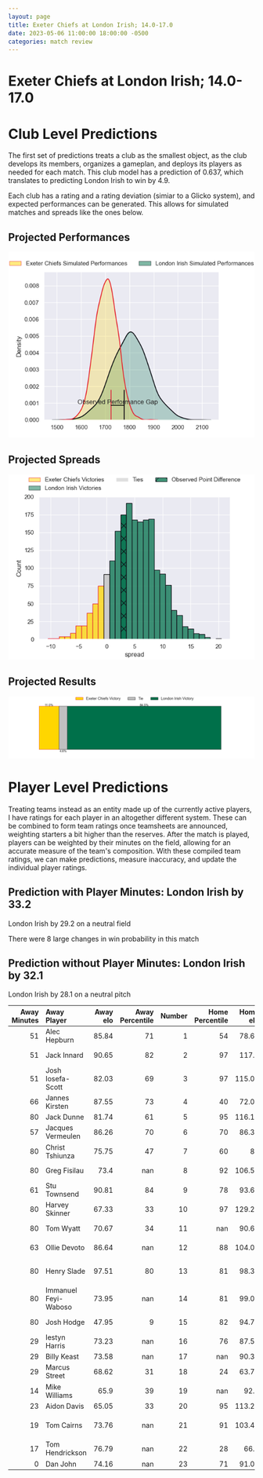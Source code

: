 ```yaml
---  
layout: page  
title: Exeter Chiefs at London Irish; 14.0-17.0  
date: 2023-05-06 11:00:00 18:00:00 -0500  
categories: match review  
---
```

# Exeter Chiefs at London Irish; 14.0-17.0

# Club Level Predictions


The first set of predictions treats a club as the smallest object, as the club develops its members, organizes a gameplan, and deploys its players as needed for each match. This club model has a prediction of 0.637, which translates to predicting London Irish to win by 4.9.

Each club has a rating and a rating deviation (simiar to a Glicko system), and expected performances can be generated. This allows for simulated matches and spreads like the ones below.
## Projected Performances


![Projected Performances](plots/performances_2023-05-06-LondonIrish-ExeterChiefs.png)
## Projected Spreads


![Projected Spreads](plots/spreads_2023-05-06-LondonIrish-ExeterChiefs.png)
## Projected Results


![Projected Results](plots/resultbar_2023-05-06-LondonIrish-ExeterChiefs.png)
# Player Level Predictions


Treating teams instead as an entity made up of the currently active players, I have ratings for each player in an altogether different system. These can be combined to form team ratings once teamsheets are announced, weighting starters a bit higher than the reserves. After the match is played, players can be weighted by their minutes on the field, allowing for an accurate measure of the team's composition. With these compiled team ratings, we can make predictions, measure inaccuracy, and update the individual player ratings.
## Prediction with Player Minutes: London Irish by 33.2


London Irish by 29.2 on a neutral field

There were 8 large changes in win probability in this match
## Prediction without Player Minutes: London Irish by 32.1


London Irish by 28.1 on a neutral pitch



|   Away Minutes | Away Player          |   Away elo |   Away Percentile |   Number |   Home Percentile |   Home elo | Home Player                |   Home Minutes |
|---------------:|:---------------------|-----------:|------------------:|---------:|------------------:|-----------:|:---------------------------|---------------:|
|             51 | Alec Hepburn         |      85.84 |                71 |        1 |                54 |      78.67 | Danilo Fischetti           |             72 |
|             51 | Jack Innard          |      90.65 |                82 |        2 |                97 |     117.3  | Agustin Creevy             |             41 |
|             51 | Josh Iosefa-Scott    |      82.03 |                69 |        3 |                97 |     115.03 | Oli Hoskins                |             54 |
|             66 | Jannes Kirsten       |      87.55 |                73 |        4 |                40 |      72.02 | Api Ratuniyarawa           |             54 |
|             80 | Jack Dunne           |      81.74 |                61 |        5 |                95 |     116.14 | Rob Simmons                |             80 |
|             57 | Jacques Vermeulen    |      86.26 |                70 |        6 |                70 |      86.33 | Matt Rogerson              |             54 |
|             80 | Christ Tshiunza      |      75.75 |                47 |        7 |                60 |      81    | Juan Martin Gonzalez       |             80 |
|             80 | Greg Fisilau         |      73.4  |               nan |        8 |                92 |     106.54 | So'otala Fa'aso'o          |             63 |
|             61 | Stu Townsend         |      90.81 |                84 |        9 |                78 |      93.62 | Ben White                  |             57 |
|             80 | Harvey Skinner       |      67.33 |                33 |       10 |                97 |     129.23 | Paddy Jackson              |             80 |
|             80 | Tom Wyatt            |      70.67 |                34 |       11 |               nan |      90.69 | Lucio Cinti Luna           |             80 |
|             63 | Ollie Devoto         |      86.64 |               nan |       12 |                88 |     104.07 | Rory Jennings              |             80 |
|             80 | Henry Slade          |      97.51 |                80 |       13 |                81 |      98.35 | Benhard Janse van Rensburg |             80 |
|             80 | Immanuel Feyi-Waboso |      73.95 |               nan |       14 |                81 |      99.03 | Ben Loader                 |             80 |
|             80 | Josh Hodge           |      47.95 |                 9 |       15 |                82 |      94.71 | Henry Arundell             |             66 |
|             29 | Iestyn Harris        |      73.23 |               nan |       16 |                76 |      87.52 | Mike Willemse              |             39 |
|             29 | Billy Keast          |      73.58 |               nan |       17 |               nan |      90.36 | Tarek Haffar               |              8 |
|             29 | Marcus Street        |      68.62 |                31 |       18 |                24 |      63.71 | Lovejoy Chawatama          |             26 |
|             14 | Mike Williams        |      65.9  |                39 |       19 |               nan |      92.1  | Josh Caulfield             |             26 |
|             23 | Aidon Davis          |      65.05 |                33 |       20 |                95 |     113.22 | Tom Pearson                |             26 |
|             19 | Tom Cairns           |      73.76 |               nan |       21 |                91 |     103.49 | Chandler Cunningham-South  |             17 |
|             17 | Tom Hendrickson      |      76.79 |               nan |       22 |                28 |      66.7  | Joe Powell                 |             23 |
|              0 | Dan John             |      74.16 |               nan |       23 |                71 |      91.03 | James Stokes               |             14 |

